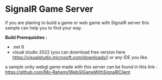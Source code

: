 # SignalR Game Server

if you are planing to build a game or web game with SignalR server this sample can help you to find your way.

**Build Prerequisites :**
* .net 6
* visual studio 2022 (you can download free version here https://visualstudio.microsoft.com/downloads/) or any IDE you like.

a sample unity webgl game made with this server can be found in this link : https://github.com/Mo-Rahemi/WebGlGameWithSignalRClient
